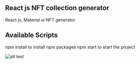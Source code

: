 ## React js NFT collection generator

React js, Material ui NFT generator

## Available Scripts

npm install to install npm packages
npm start to start the project

![alt text]([http://url/to/img.png](https://raw.githubusercontent.com/naveenAvi/NFT-generator/main/Screenshot%202023-09-05%20200752.png)https://raw.githubusercontent.com/naveenAvi/NFT-generator/main/Screenshot%202023-09-05%20200752.png)
